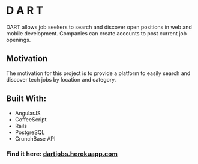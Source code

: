 # D A R T

DART allows job seekers to search and discover open positions in web and mobile development. Companies can create accounts to post current job openings.

## Motivation

The motivation for this project is to provide a platform to easily search and discover tech jobs by location and category.

## Built With:

* AngularJS
* CoffeeScript
* Rails
* PostgreSQL
* CrunchBase API

### Find it here: <a href="http://dartjobs.herokuapp.com" target="_blank">dartjobs.herokuapp.com</a>